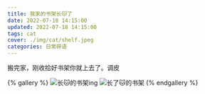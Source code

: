 ```yaml
---
title: 我家的书架长🐱了
date: 2022-07-18 14:15:00
updated: 2022-07-18 14:15:00
tags: cat
cover: ./img/cat/shelf.jpeg
categories: 日常碎语
---
```


搬完家，刚收拾好书架你就上去了。调皮

{% gallery %}
![长🐱的书架ing](./img/cat/shelf-0.jpeg)
![长了🐱的书架](./img/cat/shelf.jpeg)
{% endgallery %}

